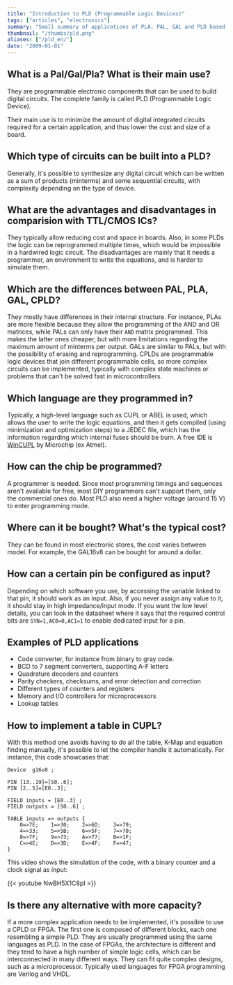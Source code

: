 ```yaml
---
title: "Introduction to PLD (Programmable Logic Devices)"
tags: ["articles", "electronics"]
summary: "Small summary of applications of PLA, PAL, GAL and PLD based systems."
thumbnail: "/thumbs/pld.png"
aliases: ["/pld_en/"]
date: "2009-01-01"
---
```


## What is a Pal/Gal/Pla? What is their main use?
They are programmable electronic components that can be used to build digital circuits. The complete family is called PLD (Programmable Logic Device).

Their main use is to minimize the amount of digital integrated circuits required for a certain application, and thus lower the cost and size of a board.

## Which type of circuits can be built into a PLD?
Generally, it's possible to synthesize any digital circuit which can be written as a sum of products (minterms) and some sequential circuits, with complexity depending on the type of device.

## What are the advantages and disadvantages in comparision with TTL/CMOS ICs?
They typically allow reducing cost and space in boards. Also, in some PLDs the logic can be reprogrammed multiple times, which would be impossible in a hardwired logic circuit. The disadvantages are mainly that it needs a programmer, an environment to write the equations, and is harder to simulate them.

## Which are the differences between PAL, PLA, GAL, CPLD?
They mostly have differences in their internal structure. For instance, PLAs are more flexible because they allow the programming of the AND and OR matrices, while PALs can only have their `AND` matrix programmed. This makes the latter ones cheaper, but with more limitations regarding the maximum amount of minterms per output. GALs are similar to PALs, but with the possibility of erasing and reprogramming. CPLDs are programmable logic devices that join different programmable cells, so more complex circuits can be implemented, typically with complex state machines or problems that can't be solved fast in microcontrollers.

## Which language are they programmed in?
Typically, a high-level language such as CUPL or ABEL is used, which allows the user to write the logic equations, and then it gets compiled (using minimization and optimization steps) to a JEDEC file, which has the information regarding which internal fuses should be burn. A free IDE is [WinCUPL](https://www.microchip.com/en-us/products/fpgas-and-plds/spld-cplds/pld-design-resources) by Microchip (ex Atmel).

## How can the chip be programmed?
A programmer is needed. Since most programming timings and sequences aren't available for free, most DIY programmers can't support them, only the commercial ones do. Most PLD also need a higher voltage (around 15 V) to enter programming mode.

## Where can it be bought? What's the typical cost?
They can be found in most electronic stores, the cost varies between model. For example, the GAL16v8 can be bought for around a dollar.

## How can a certain pin be configured as input?
Depending on which software you use, by accessing the variable linked to that pin, it should work as an input. Also, if you never assign any value to it, it should stay in high impedance/input mode. If you want the low level details, you can look in the datasheet where it says that the required control bits are `SYN=1,AC0=0,AC1=1` to enable dedicated input for a pin.

## Examples of PLD applications
* Code converter, for instance from binary to gray code.
* BCD to 7 segment converters, supporting A-F letters
* Quadrature decoders and counters
* Parity checkers, checksums, and error detection and correction
* Different types of counters and registers
* Memory and I/O controllers for microprocessors
* Lookup tables

## How to implement a table in CUPL? 
With this method one avoids having to do all the table, K-Map and equation finding manually, it's possible to let the compiler handle it automatically. For instance, this code showcases that:

```cupl
Device  g16v8 ;

PIN [13..19]=[S0..6];
PIN [2..5]=[E0..3];

FIELD inputs = [E0..3] ;
FIELD outputs = [S0..6] ;

TABLE inputs => outputs {
	0=>7E;    1=>30;    2=>6D;    3=>79;
	4=>33;    5=>5B;    6=>5F;    7=>70;
	8=>7F;    9=>73;    A=>77;    B=>1F;
	C=>4E;    D=>3D;    E=>4F;    F=>47;
}
```

This video shows the simulation of the code, with a binary counter and a clock signal as input:

{{< youtube NwBH5X1C8pI >}}

## Is there any alternative with more capacity?
If a more complex application needs to be implemented, it's possible to use a CPLD or FPGA. The first one is composed of different blocks, each one resembling a simple PLD. They are usually programmed using the same languages as PLD. In the case of FPGAs, the architecture is different and they tend to have a high number of simple logic cells, which can be interconnected in many different ways. They can fit quite complex designs, such as a microprocessor. Typically used languages for FPGA programming are Verilog and VHDL. 
